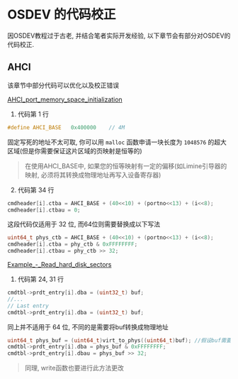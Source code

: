 # OSDEV 的代码校正

因OSDEV教程过于古老, 并结合笔者实际开发经验, 以下章节会有部分对OSDEV的代码校正.

## AHCI

该章节中部分代码可以优化以及校正错误

[AHCI_port_memory_space_initialization](https://wiki.osdev.org/AHCI#AHCI_port_memory_space_initialization)

1. 代码第 1 行

```c
#define	AHCI_BASE	0x400000	// 4M
```

固定写死的地址不太可取, 你可以用 `malloc` 函数申请一块长度为 `1048576` 的超大区域(但是你需要保证这片区域的页映射是恒等的)

> 在使用AHCI_BASE中, 如果您的恒等映射有一定的偏移(如Limine引导器的映射, 必须将其转换成物理地址再写入设备寄存器)

2. 代码第 34 行

```c
cmdheader[i].ctba = AHCI_BASE + (40<<10) + (portno<<13) + (i<<8);
cmdheader[i].ctbau = 0;
```

这段代码仅适用于 32 位, 而64位则需要替换成以下写法

```c
uint64_t phys_ctb = AHCI_BASE + (40<<10) + (portno<<13) + (i<<8);
cmdheader[i].ctba = phy_ctb & 0xFFFFFFFF;
cmdheader[i].ctbau = phy_ctb >> 32;
```

[Example_-_Read_hard_disk_sectors](https://wiki.osdev.org/AHCI#Example_-_Read_hard_disk_sectors)

1. 代码第 24, 31 行

```c
cmdtbl->prdt_entry[i].dba = (uint32_t) buf;
//...
// Last entry
cmdtbl->prdt_entry[i].dba = (uint32_t) buf;
```

同上并不适用于 64 位, 不同的是需要将buf转换成物理地址

```c
uint64_t phys_buf = (uint64_t)virt_to_phys((uint64_t)buf); //假设buf需要进行虚拟地址转换成物理地址
cmdtbl->prdt_entry[i].dba = phys_buf & 0xFFFFFFFF;
cmdtbl->prdt_entry[i].dbau = phys_buf >> 32;
```

> 同理, write函数也要进行此方法更改